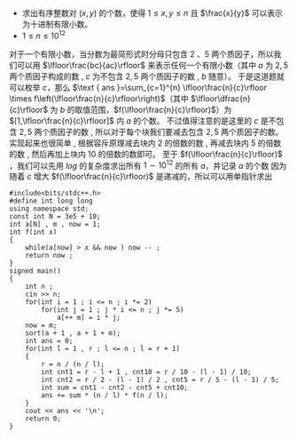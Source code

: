 + 求出有序整数对 $(x,y)$ 的个数，使得 $1\le x,y\le n$ 且 $\frac{x}{y}$ 可以表示为十进制有限小数。
+ $1 \le n \le 10^{12}$

对于一个有限小数，当分数为最简形式时分母只包含 2 、5 两个质因子，所以我们可以用 $\lfloor\frac{bc}{ac}\rfloor$ 来表示任何一个有限小数（其中 $a$ 为 $2,5$ 两个质因子构成的数 , $c$ 为不包含 $2,5$ 两个质因子的数 , $b$ 随意）。
于是这道题就可以枚举 $c$，那么 $\text { ans }=\sum_{c=1}^{n} \lfloor\frac{n}{c}\rfloor \times f\left(\lfloor\frac{n}{c}\rfloor\right)$（其中 $\lfloor\dfrac{n}{c}\rfloor$ 为 $b$ 的取值范围，$f(\lfloor\frac{n}{c}\rfloor)$）为 $[1,\lfloor\frac{n}{c}\rfloor]$ 内 $a$ 的个数。
不过值得注意的是这里的 $c$ 是不包含 $2,5$ 两个质因子的数 , 所以对于每个块我们要减去包含 $2,5$ 两个质因子的数。实现起来也很简单 , 根据容斥原理减去块内 $2$ 的倍数的数 , 再减去块内 $5$ 的倍数的数 , 然后再加上块内 $10$ 的倍数的数即可。
至于 $f(\lfloor\frac{n}{c}\rfloor)$ ，我们可以先用 $log$ 的复杂度求出所有 $1\sim10^{12}$ 的所有 $a$，并记录 $a$ 的个数
因为随着 $c$ 增大 $f(\lfloor\frac{n}{c}\rfloor)$ 是递减的，所以可以用单指针求出

```text
#include<bits/stdc++.h>
#define int long long
using namespace std;
const int N = 3e5 + 10;
int a[N] , m , now = 1; 
int f(int x)
{
    while(a[now] > x && now ) now -- ;
    return now ;
}
signed main()
{
    int n ;
    cin >> n;
    for(int i = 1 ; i <= n ; i *= 2)
        for(int j = 1 ; j * i <= n ; j *= 5)
            a[++ m] = i * j;
    now = m;
    sort(a + 1 , a + 1 + m);
    int ans = 0;
    for(int l = 1 , r ; l <= n ; l = r + 1)
    {
        r = n / (n / l);
        int cnt1 = r - l + 1 , cnt10 = r / 10 - (l - 1) / 10;
        int cnt2 = r / 2 - (l - 1) / 2 , cnt5 = r / 5 - (l - 1) / 5;
        int sum = cnt1 - cnt2 - cnt5 + cnt10;
        ans += sum * (n / l) * f(n / l);
    }
    cout << ans << '\n';
    return 0;
}
```

